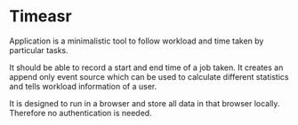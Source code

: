# Timeasr

Application is a minimalistic tool to follow workload and time taken by particular tasks.

It should be able to record a start and end time of a job taken. It creates an append only event source which can be used to calculate different statistics and tells workload information of a user.

It is designed to run in a browser and store all data in that browser locally. Therefore no authentication is needed.
